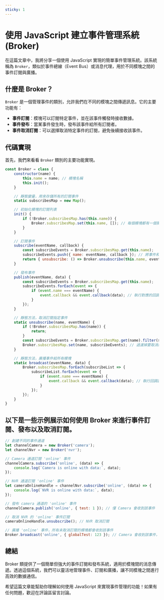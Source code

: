 ```yaml
---
sticky: 1
---
```

# 使用 JavaScript 建立事件管理系統 (Broker)

在這篇文章中，我將分享一個使用 JavaScript 實現的簡單事件管理系統。該系統稱為 `Broker`，類似於事件總線（Event Bus）或消息代理，用於不同模塊之間的事件訂閱與廣播。

## 什麼是 Broker？

`Broker` 是一個管理事件的類別，允許我們在不同的模塊之間傳遞訊息。它的主要功能有：
- **事件訂閱**：模塊可以訂閱特定事件，並在該事件觸發時接收數據。
- **事件發布**：當某事件發生時，發布該事件給所有訂閱者。
- **事件取消訂閱**：可以選擇取消特定事件的訂閱，避免後續接收該事件。

## 代碼實現

首先，我們來看看 `Broker` 類別的主要功能實現。

```javascript
const Broker = class {
    constructor(name) {
        this.name = name; // 模塊名稱
        this.init();
    }

    // 靜態變量，用來存儲所有的訂閱事件
    static subscribesMap = new Map();

    // 初始化模塊的訂閱列表
    init() {
        if (!Broker.subscribesMap.has(this.name)) {
            Broker.subscribesMap.set(this.name, []); // 每個模塊都有一個獨立的訂閱列表
        }
    }

    // 訂閱事件
    subscribe(eventName, callback) {
        const subscribeEvents = Broker.subscribesMap.get(this.name);
        subscribeEvents.push({ name: eventName, callback }); // 將事件和回調加入列表
        return { unsubscribe: () => Broker.unsubscribe(this.name, eventName) }; // 提供取消訂閱的方法
    }

    // 發布事件
    publish(eventName, data) {
        const subscribeEvents = Broker.subscribesMap.get(this.name);
        subscribeEvents.forEach(event => {
            if (event.name === eventName) {
                event.callback && event.callback(data); // 執行對應的回調函數
            }
        });
    }

    // 靜態方法，取消訂閱指定事件
    static unsubscribe(name, eventName) {
        if (!Broker.subscribesMap.has(name)) {
            return;
        }
        const subscribeEvents = Broker.subscribesMap.get(name).filter(subscribe => subscribe.name !== eventName);
        Broker.subscribesMap.set(name, subscribeEvents); // 過濾掉要取消的事件
    }

    // 靜態方法，廣播事件給所有模塊
    static broadcast(eventName, data) {
        Broker.subscribesMap.forEach(subscribeList => {
            subscribeList.forEach(event => {
                if (event.name === eventName) {
                    event.callback && event.callback(data); // 執行回調函數
                }
            });
        });
    }
}
```

## 以下是一些示例展示如何使用 Broker 來進行事件訂閱、發布以及取消訂閱。

```javascript
// 創建不同的事件通道
let channelCamera = new Broker('camera');
let channelNvr = new Broker('nvr');

// Camera 通道訂閱 'online' 事件
channelCamera.subscribe('online', (data) => {
    console.log(`Camera is online with data:`, data);
});

// NVR 通道訂閱 'online' 事件
let cameraOnlineHandle = channelNvr.subscribe('online', (data) => {
    console.log(`NVR is online with data:`, data);
});

// 發布 camera 通道的 'online' 事件
channelCamera.publish('online', { test: 1 }); // 僅 Camera 會收到該事件

// 取消 NVR 的 'online' 事件訂閱
cameraOnlineHandle.unsubscribe(); // NVR 取消訂閱

// 廣播 'online' 事件，所有未取消訂閱的模塊都會收到該事件
Broker.broadcast('online', { globalTest: 123 }); // Camera 會收到該事件，NVR 不會
```


## 總結

Broker 類提供了一個簡單但強大的事件訂閱和發布系統，適用於模塊間的消息傳遞。透過這個系統，我們可以靈活地管理事件、訂閱和廣播，讓不同模塊之間進行高效的數據通信。

希望這篇文章能幫助你理解如何使用 JavaScript 來實現事件管理的功能！如果有任何問題，歡迎在評論區留言討論。
